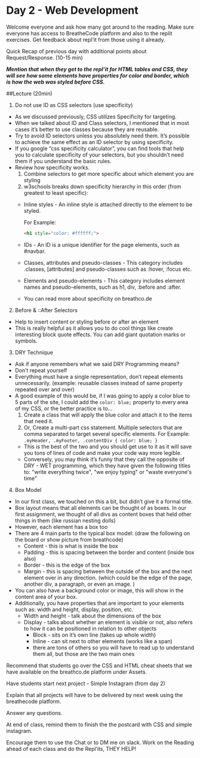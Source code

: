 # Day 2 - Web Development

Welcome everyone and ask how many got around to the reading.
Make sure everyone has access to BreatheCode platform and also to the replit exercises.
Get feedback about repl’it from those using it already.
 
Quick Recap of previous day with additional points about Request/Response. (10-15 min)
 
***Mention that when they get to the repl’it for HTML tables and CSS, they will see how some elements have properties for color and border, which is how the web was styled before CSS.***
 
##Lecture (20min)
 
1. Do not use ID as CSS selectors (use specificity)
  * As we discussed previously, CSS utilizes Specificity for targeting.
  * When we talked about ID and Class selectors, I mentioned that in most cases it’s better to use classes because they are reusable.
  * Try to avoid ID selectors unless you absolutely need them. It’s possible to achieve the same effect as an ID selector by using specificity.
  * If you google “css specificity calculator”, you can find tools that help you to calculate specificity of your selectors, but you shouldn’t need them if you understand the basic rules.
  * Review how specificity works. 
    1. Combine selectors to get more specific about which element you are styling
    2. w3schools breaks down specificity hierarchy in this order (from greatest to least specific):
      * Inline styles - An inline style is attached directly to the element to be styled.
      
        For Example: 
        ```html 
        <h1 style="color: #ffffff;">
        ```
      * IDs - An ID is a unique identifier for the page elements, such as #navbar.
      * Classes, attributes and pseudo-classes - This category includes .classes, [attributes] and pseudo-classes such as :hover, :focus etc.
      * Elements and pseudo-elements - This category includes element names and pseudo-elements, such as h1, div, :before and :after.
      * You can read more about specificity on breathco.de
2. Before & ::After Selectors
  * Help to insert content or styling before or after an element
  * This is really helpful as it allows you to do cool things like create interesting block quote effects. You can add giant quotation marks or symbols.
3. DRY Technique
  * Ask if anyone remembers what we said DRY Programming means?
  * Don’t repeat yourself
  * Everything must have a single representation, don’t repeat elements unnecessarily. (example: reusable classes instead of same property repeated over and over)
  * A good example of this would be, if I was going to apply a color blue to 5 parts of the site, I could add the ```color: blue;```
   property to every area of my CSS, or the better practice is to... 
    1. Create a class that will apply the blue color and attach it to the items that need it. 
    2. Or, Create a multi-part css statement. Multiple selectors that are comma separated to target several specific elements.
    For Example:  ```.myHeader, .myFooter, .contentDiv { color: blue; }```
      * This is the best of the two and you should get use to it as it will save you tons of lines of code and make your code way more legible.
      * Conversely, you may think it’s funny that they call the opposite of DRY -  WET programming, which they have given the following titles to:  "write everything twice", "we enjoy typing" or "waste everyone's time"
4. Box Model
  * In our first class, we touched on this a bit, but didn’t give it a formal title. 
  * Box layout means that all elements can be thought of as boxes. In our first assignment, we thought of all divs as content boxes that held other things in them (like russian nesting dolls)
  * However, each element has a box too
  * There are 4 main parts to the typical box model: (draw the following on the board or show picture from breathcode)
    * Content - this is what is inside the box
    * Padding - this is spacing between the border and content (inside box also)
    * Border - this is the edge of the box
    * Margin - this is spacing between the outside of the box and the next element over in any direction. (which could be the edge of the page, another div, a paragraph, or even an image. )
  * You can also have a background color or image, this will show in the content area of your box.
  * Additionally, you have properties that are important to your elements such as: width and height, display, position, etc.
    * Width and height - talk about the dimensions of the box
    * Display - talks about whether an element is visible or not, also refers to how it can be positioned in relation to other objects
      * Block - sits on it’s own line (takes up whole width)
      * Inline - can sit next to other elements (works like a span)
      * there are tons of others so you will have to read up to understand them all, but those are the two main ones

Recommend that students go over the CSS and HTML cheat sheets that we have available on the breathco.de platform under Assets. 
 
Have students start next project - Simple Instagram (from day 2)
 
Explain that all projects will have to be delivered by next week using the breathecode platform.
 
Answer any questions.
 
At end of class, remind them to finish the the postcard with CSS and simple instagram.
 
Encourage them to use the Chat or to DM me on slack. Work on the Reading ahead of each class and do the Repl’its, THEY HELP!
